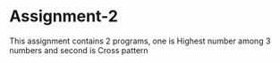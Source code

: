 # Assignment-2
This assignment contains 2 programs, one is Highest number among 3 numbers and second is Cross pattern
